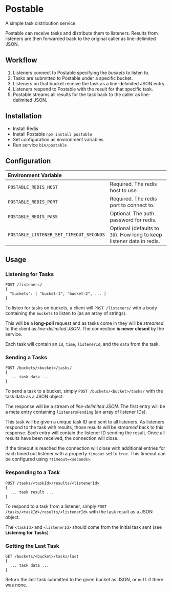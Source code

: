 # Postable

A simple task distribution service.

Postable can receive tasks and distribute them to listeners.
Results from listeners are then forwarded back to the original caller as line-delimited JSON.

## Workflow

1. Listeners connect to Postable specifying the *buckets* to listen to.
2. Tasks are submitted to Postable under a specific bucket.
3. Listeners on that bucket receive the task as a line-delimited JSON entry.
4. Listeners respond to Postable with the result for that specific task.
5. Postable streams all results for the task back to the caller as line-delimited JSON.

## Installation

- Install Redis
- Install Postable `npm install postable`
- Set configuration as environment variables
- Run service `bin/postable`

## Configuration

|Environment Variable||
|:---|:---|
|`POSTABLE_REDIS_HOST`|Required. The redis host to use.|
|`POSTABLE_REDIS_PORT`|Required. The redis port to connect to.|
|`POSTABLE_REDIS_PASS`|Optional. The auth password for redis.|
|`POSTABLE_LISTENER_SET_TIMEOUT_SECONDS`|Optional (defaults to `30`). How long to keep listener data in redis.|

## Usage

### Listening for Tasks

```
POST /listeners/
{
  "buckets": [ "bucket-1", "bucket-2", ... ]
}
```

To listen for tasks on buckets, a client will `POST /listeners/` with a body containing the `buckets` to listen to (as an array of strings).

This will be a **long-poll** request and as tasks come in they will be *streamed* to the client as *line-delimited JSON*. 
The connection **is never closed** by the service.

Each task will contain an `id`, `time`, `listenerId`, and the `data` from the task.

### Sending a Tasks

```
POST /buckets/<bucket>/tasks/
{
  ... task data ...
}
```

To send a task to a bucket, simply `POST /buckets/<bucket>/tasks/` with the task data as a JSON object.

The response will be a stream of *line-delimited JSON*. The first entry will be a meta entry containing `listenersPending` (an array of listener IDs).

This task will be given a unique task ID and sent to all listeners. As listeners respond to the task with results, those results
will be *streamed* back to this response. Each entry will contain the listener ID sending the result.
Once all results have been received, the connection will close. 

If the timeout is reached the connection will close with additional entries for each timed out listener with a property `timeout` set to `true`.
This timeout can be configured using `?timeout=<seconds>`.

### Responding to a Task

```
POST /tasks/<taskId>/results/<listenerId>
{
  ... task result ...
}
```

To respond to a task from a listener, simply `POST /tasks/<taskId>/results/<listenerId>` with the task result as a JSON object.
 
The `<taskId>` and `<listenerId>` should come from the initial task sent (see **Listening for Tasks**).

### Getting the Last Task

```
GET /buckets/<bucket>/tasks/last
{
  ... task data ...
}
```

Return the last task submitted to the given bucket as JSON, or `null` if there was none.
 